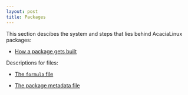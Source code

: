 ```yaml
---
layout: post
title: Packages
---
```


This section descibes the system and steps that lies behind AcaciaLinux packages:

- [How a package gets built](packages/building)

Descriptions for files:

- [The `formula` file](packages/formula)

- [The package metadata file](packages/package_meta)
